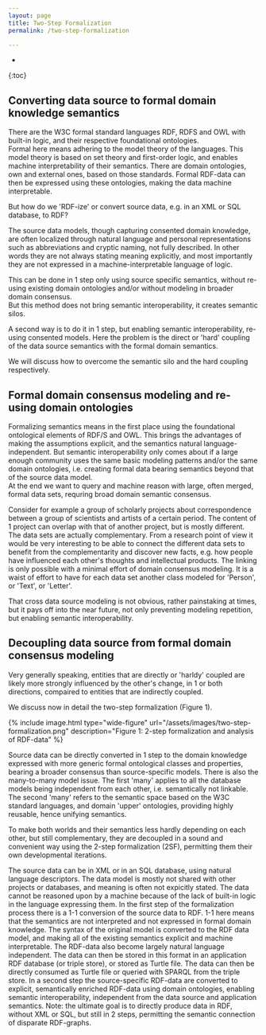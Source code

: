 ```yaml
---
layout: page
title: Two-Step Formalization
permalink: /two-step-formalization

---
```

* 
{:toc}

## Converting data source to formal domain knowledge semantics
There are the W3C formal standard languages RDF, RDFS and OWL with built-in logic, and their respective foundational ontologies.  
Formal here means adhering to the model theory of the languages. This model theory is based on set theory and first-order logic, and enables machine interpretability of their semantics.
There are domain ontologies, own and external ones, based on those standards.
Formal RDF-data can then be expressed using these ontologies, making the data machine interpretable.  

But how do we 'RDF-ize' or convert source data, e.g. in an XML or SQL database, to RDF?  

The source data models, though capturing consented domain knowledge, are often localized through natural language and personal representations such as abbreviations and cryptic naming, not fully described. In other words they are not always stating meaning explicitly, and most importantly they are not expressed in a machine-interpretable language of logic.

This can be done in 1 step only using source specific semantics, without re-using existing domain ontologies and/or without modeling in broader domain consensus.  
But this method does not bring semantic interoperability, it creates semantic silos.

A second way is to do it in 1 step, but enabling semantic interoperability, re-using consented models.
Here the problem is the direct or 'hard' coupling of the data source semantics with the formal domain semantics.

We will discuss how to overcome the semantic silo and the hard coupling respectively.

## Formal domain consensus modeling and re-using domain ontologies
Formalizing semantics means in the first place using the foundational ontological elements of RDF/S and OWL.
This brings the advantages of making the assumptions explicit, and the semantics natural language-independent.
But semantic interoperability only comes about if a large enough community uses the same basic modeling patterns and/or the same domain ontologies, i.e. creating formal data bearing semantics beyond that of the source data model.  
At the end we want to query and machine reason with large, often merged, formal data sets, requring broad domain semantic consensus.

Consider for example a group of scholarly projects about correspondence between a group of scientists and artists of a certain period. The content of 1 project can overlap with that of another project, but is mostly different. The data sets are actually complementary. From a research point of view it would be very interesting to be able to connect the different data sets to benefit from the complementarity and discover new facts, e.g. how people have influenced each other's thoughts and intellectual products. The linking is only possible with a minimal effort of domain consensus modeling. It is a waist of effort to have for each data set another class modeled for 'Person', or 'Text', or 'Letter'.

That cross data source modeling is not obvious, rather painstaking at times, but it pays off into the near future, not only preventing modeling repetition, but enabling semantic interoperability.

## Decoupling data source from formal domain consensus modeling
Very generally speaking, entities that are directly or 'harldy' coupled are likely more strongly influenced by the other's change, in 1 or both directions, compaired to entities that are indirectly coupled.

We discuss now in detail the two-step formalization (Figure 1).

{% include image.html type="wide-figure" url="/assets/images/two-step-formalization.png" description="Figure 1: 2-step formalization and analysis of RDF-data" %}

<!---° In the processing of data we distinguish an operational and a formal world.--->

Source data can be directly converted in 1 step to the domain knowledge expressed with more generic formal ontological classes and properties, bearing a broader consensus than source-specific models.
There is also the many-to-many model issue. The first 'many' applies to all the database models being independent from each other, i.e. semantically not linkable. The second 'many' refers to the semantic space based on the W3C standard languages, and domain 'upper' ontologies, providing highly reusable, hence unifying semantics.

To make both worlds and their semantics less hardly depending on each other, but still complementary, they are decoupled in a sound and convenient way using the 2-step formalization (2SF), permitting them their own developmental iterations.

The source data can be in XML or in an SQL database, using natural language descriptors. The data model is mostly not shared with other projects or databases, and meaning is often not expicitly stated. The data cannot be reasoned upon by a machine because of the lack of built-in logic in the language expressing them.
In the first step of the formalization process there is a 1-1 conversion of the source data to RDF. 1-1 here means that the semantics are not interpreted and not expressed in formal domain knowledge. The syntax of the original model is converted to the RDF data model, and making all of the existing semantics explicit and machine interpretable. The RDF-data also become largely natural language independent. The data can then be stored in this format in an application RDF database (or triple store), or stored as Turtle file. The data can then be directly consumed as Turtle file or queried with SPARQL from the triple store.
In a second step the source-specific RDF-data are converted to explicit, semantically enriched RDF-data using domain ontologies, enabling semantic interoperability, independent from the data source and application semantics.
Note: the ultimate goal is to directly produce data in RDF, without XML or SQL, but still in 2 steps, permitting the semantic connection of disparate RDF-graphs.